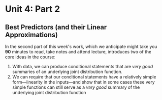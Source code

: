 # Unit 4: Part 2

## Best Predictors (and their Linear Approximations)

In the second part of this week's work, which we anticipate might take you **90** minutes to read, take notes and attend lecture, introduces two of the core ideas in the course: 

1. With data, we can produce conditional statements that are *very good* summaries of an underlying joint distribution function. 
2. We can require that our conditional statements have a relatively simple form—linearity in the inputs—and show that in some cases these very simple functions can still serve as a *very good* summary of the underlying joint distribution function
